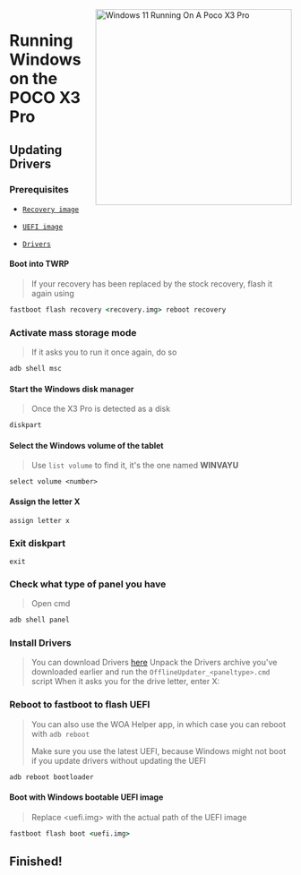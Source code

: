 <img align="right" src="https://github.com/woa-vayu/src_vayu_windows/blob/main/2Poco X3 Pro Windows.png" width="350" alt="Windows 11 Running On A Poco X3 Pro">


# Running Windows on the POCO X3 Pro

## Updating Drivers

### Prerequisites
- [```Recovery image```](https://github.com/woa-vayu-archive/Port-Windows-11-POCO-X3-Pro/releases/tag/Recoveries)

- [```UEFI image```](https://github.com/woa-vayu/msmnilePkg/releases/latest)

- [```Drivers```](https://github.com/woa-vayu/Vayu-Drivers/releases/latest)

#### Boot into TWRP
> If your recovery has been replaced by the stock recovery, flash it again using
```cmd
fastboot flash recovery <recovery.img> reboot recovery
```

### Activate mass storage mode
> If it asks you to run it once again, do so
```cmd
adb shell msc
```

#### Start the Windows disk manager
> Once the X3 Pro is detected as a disk
```cmd
diskpart
```

#### Select the Windows volume of the tablet
> Use `list volume` to find it, it's the one named **WINVAYU**
```diskpart
select volume <number>
```

#### Assign the letter X
```diskpart
assign letter x
```

### Exit diskpart
```diskpart
exit
```

### Check what type of panel you have
> Open cmd
```cmd
adb shell panel
```

### Install Drivers
> You can download Drivers [here](https://github.com/woa-vayu/Vayu-Drivers/releases/latest)
Unpack the Drivers archive you've downloaded earlier and run the `OfflineUpdater_<paneltype>.cmd` script
> When it asks you for the drive letter, enter X:
  
### Reboot to fastboot to flash UEFI
> You can also use the WOA Helper app, in which case you can reboot with ```adb reboot```
>
> Make sure you use the latest UEFI, because Windows might not boot if you update drivers without updating the UEFI
```cmd
adb reboot bootloader
```

#### Boot with Windows bootable UEFI image
> Replace <uefi.img> with the actual path of the UEFI image
```cmd
fastboot flash boot <uefi.img>
```

## Finished!

